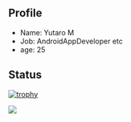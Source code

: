 ## Profile
- Name: Yutaro M
- Job: AndroidAppDeveloper etc
- age: 25

## Status
[![trophy](https://github-profile-trophy.vercel.app/?username=yuutarou22)](https://github.com/ryo-ma/github-profile-trophy)

<a href="https://github.com/anuraghazra/github-readme-stats">
  <img align="left" src="https://github-readme-stats.vercel.app/api?username=yuutarou22&show_icons=true" />
</a>

<!--
Memo
- https://qiita.com/ganariya/items/009efffb237b85ae1a47
- https://qiita.com/zizi4n5/items/f8076cb25bbf64a9bc1c
- https://qiita.com/ryo-ma/items/c6298020098cb631f46e?fbclid=IwAR2_tcT62DxRSWuQRbRZRx8rcJ4hjZxBIiRw02C_88u3MGNOaIE0wttR0HM
-->
